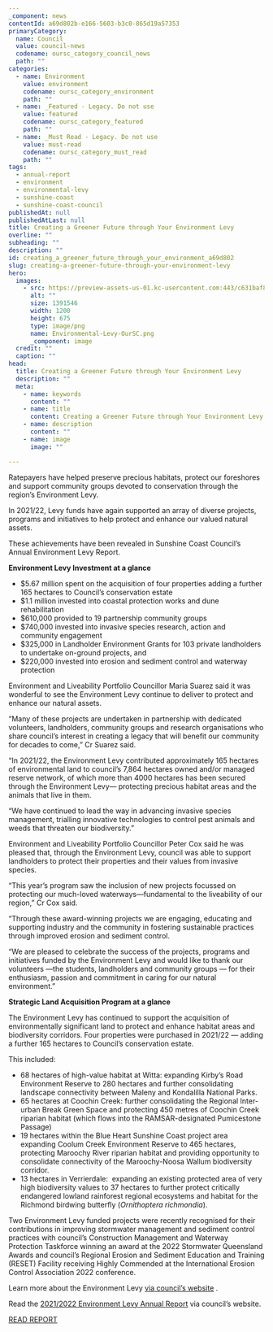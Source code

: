 ```yaml
---
_component: news
contentId: a69d802b-e166-5603-b3c0-865d19a57353
primaryCategory:
  name: Council
  value: council-news
  codename: oursc_category_council_news
  path: ""
categories:
  - name: Environment
    value: environment
    codename: oursc_category_environment
    path: ""
  - name: _Featured - Legacy. Do not use
    value: featured
    codename: oursc_category_featured
    path: ""
  - name: _Must Read - Legacy. Do not use
    value: must-read
    codename: oursc_category_must_read
    path: ""
tags:
  - annual-report
  - environment
  - environmental-levy
  - sunshine-coast
  - sunshine-coast-council
publishedAt: null
publishedAtLast: null
title: Creating a Greener Future through Your Environment Levy
overline: ""
subheading: ""
description: ""
id: creating_a_greener_future_through_your_environment_a69d802
slug: creating-a-greener-future-through-your-environment-levy
hero:
  images:
    - src: https://preview-assets-us-01.kc-usercontent.com:443/c631baf8-1b46-001f-580c-d0001b68b4a8/84fbbede-484c-4990-83af-98d04051652d/Environmental-Levy-OurSC.png
      alt: ""
      size: 1391546
      width: 1200
      height: 675
      type: image/png
      name: Environmental-Levy-OurSC.png
      _component: image
  credit: ""
  caption: ""
head:
  title: Creating a Greener Future through Your Environment Levy
  description: ""
  meta:
    - name: keywords
      content: ""
    - name: title
      content: Creating a Greener Future through Your Environment Levy
    - name: description
      content: ""
    - name: image
      image: ""

---
```

Ratepayers have helped preserve precious habitats, protect our foreshores and support community groups devoted to conservation through the region’s Environment Levy.

In 2021/22, Levy funds have again supported an array of diverse projects, programs and initiatives to help protect and enhance our valued natural assets.

These achievements have been revealed in Sunshine Coast Council’s Annual Environment Levy Report.

**Environment Levy Investment at a glance**

*   $5.67 million spent on the acquisition of four properties adding a further 165 hectares to Council’s conservation estate
*   $1.1 million invested into coastal protection works and dune rehabilitation  
*   $610,000 provided to 19 partnership community groups
*   $740,000 invested into invasive species research, action and community engagement
*   $325,000 in Landholder Environment Grants for 103 private landholders to undertake on-ground projects, and
*   $220,000 invested into erosion and sediment control and waterway protection

Environment and Liveability Portfolio Councillor Maria Suarez said it was wonderful to see the Environment Levy continue to deliver to protect and enhance our natural assets.

“Many of these projects are undertaken in partnership with dedicated volunteers, landholders, community groups and research organisations who share council’s interest in creating a legacy that will benefit our community for decades to come,” Cr Suarez said.

“In 2021/22, the Environment Levy contributed approximately 165 hectares of environmental land to council’s 7,864 hectares owned and/or managed reserve network, of which more than 4000 hectares has been secured through the Environment Levy— protecting precious habitat areas and the animals that live in them.

“We have continued to lead the way in advancing invasive species management, trialling innovative technologies to control pest animals and weeds that threaten our biodiversity.”

Environment and Liveability Portfolio Councillor Peter Cox said he was pleased that, through the Environment Levy, council was able to support landholders to protect their properties and their values from invasive species.

“This year’s program saw the inclusion of new projects focussed on protecting our much-loved waterways—fundamental to the liveability of our region,” Cr Cox said.

“Through these award-winning projects we are engaging, educating and supporting industry and the community in fostering sustainable practices through improved erosion and sediment control.

“We are pleased to celebrate the success of the projects, programs and initiatives funded by the Environment Levy and would like to thank our volunteers —the students, landholders and community groups — for their enthusiasm, passion and commitment in caring for our natural environment.”

**Strategic Land Acquisition Program at a glance**

The Environment Levy has continued to support the acquisition of environmentally significant land to protect and enhance habitat areas and biodiversity corridors. Four properties were purchased in 2021/22 — adding a further 165 hectares to Council’s conservation estate.

This included:

*   68 hectares of high-value habitat at Witta: expanding Kirby’s Road Environment Reserve to 280 hectares and further consolidating landscape connectivity between Maleny and Kondalilla National Parks.
*   65 hectares at Coochin Creek: further consolidating the Regional Inter-urban Break Green Space and protecting 450 metres of Coochin Creek riparian habitat (which flows into the RAMSAR-designated Pumicestone Passage)
*   19 hectares within the Blue Heart Sunshine Coast project area expanding Coolum Creek Environment Reserve to 465 hectares, protecting Maroochy River riparian habitat and providing opportunity to consolidate connectivity of the Maroochy-Noosa Wallum biodiversity corridor.
*   13 hectares in Verrierdale:  expanding an existing protected area of very high biodiversity values to 37 hectares to further protect critically endangered lowland rainforest regional ecosystems and habitat for the Richmond birdwing butterfly (*Ornithoptera richmondia*).

Two Environment Levy funded projects were recently recognised for their contributions in improving stormwater management and sediment control practices with council’s Construction Management and Waterway Protection Taskforce winning an award at the 2022 Stormwater Queensland Awards and council’s Regional Erosion and Sediment Education and Training (RESET) Facility receiving Highly Commended at the International Erosion Control Association 2022 conference.

Learn more about the Environment Levy [via council’s website](https://www.sunshinecoast.qld.gov.au/Environment/Environment-Levy/Environment-Levy-Annual-Report)
.

Read the [2021/2022 Environment Levy Annual Report](https://www.sunshinecoast.qld.gov.au/Environment/Environment-Levy/Environment-Levy-Annual-Report)
&#x20;via council’s website.

[READ REPORT](https://www.sunshinecoast.qld.gov.au/Environment/Environment-Levy/Environment-Levy-Annual-Report)
